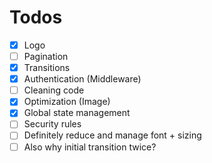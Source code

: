 # Todos

- [x] Logo
- [ ] Pagination
- [x] Transitions
- [x] Authentication (Middleware)
- [ ] Cleaning code
- [x] Optimization (Image)
- [x] Global state management
- [ ] Security rules
- [ ] Definitely reduce and manage font + sizing
- [ ] Also why initial transition twice?